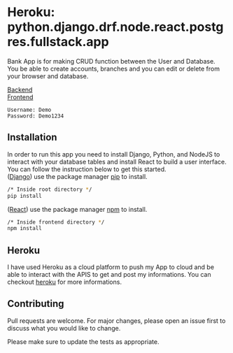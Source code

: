 # Heroku: python.django.drf.node.react.postgres.fullstack.app
Bank App is for making CRUD function between the User and Database. You be able to create accounts, branches and you can edit or delete from your browser and database.

[Backend](https://backend-bank-yuki.herokuapp.com/)<br>
[Frontend](https://frontend-bank-yuki.herokuapp.com/)

```
Username: Demo
Password: Demo1234
```

## Installation 
In order to run this app you need to install Django, Python, and NodeJS to interact with your database tables and install React to build a user interface. You can follow the instruction below to get this started.<br>
([Django](https://www.djangoproject.com/)) use the package manager [pip](https://pip.pypa.io/en/stable/) to install.

```bash
/* Inside root directory */
pip install
```
([React](https://reactjs.org/)) use the package manager [npm](https://www.npmjs.com/get-npm) to install.
```bash
/* Inside frontend directory */
npm install
```
## Heroku
I have used Heroku as a cloud platform to push my App to cloud and be able to interact with the APIS to get and post my informations. You can checkout [heroku](https://www.heroku.com/) for more informations.

## Contributing
Pull requests are welcome. For major changes, please open an issue first to discuss what you would like to change.

Please make sure to update the tests as appropriate.

